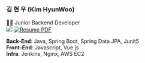 ### 김 현 우 (Kim HyunWoo)
👨‍💻 Junior Backend Developer  
[![](http://img.shields.io/badge/-Portfolio-blue?style=flat&logo=About.me&logoColor=white&link=https://hwookim-portfolio.netlify.app/)](https://hwookim-portfolio.netlify.app/)
[![Resume PDF](http://img.shields.io/badge/-Portfolio%20PDF-lightgrey?style=flat&logo=About.me&logoColor=white&link=https://github.com/hwookim/hwookim/raw/master/assets/%EA%B9%80%ED%98%84%EC%9A%B0%20%EC%9D%B4%EB%A0%A5%EC%84%9C.pdf
)](https://github.com/hwookim/hwookim/raw/master/assets/%EA%B9%80%ED%98%84%EC%9A%B0%20%EC%9D%B4%EB%A0%A5%EC%84%9C.pdf)

**Back-End**: Java, Spring Boot, Spring Data JPA, Junit5  
**Front-End**: Javascript, Vue.js  
**Infra**: Jenkins, Nginx, AWS EC2
